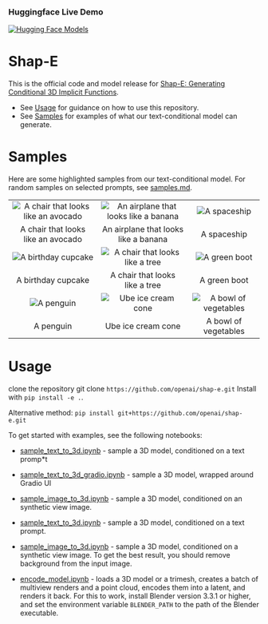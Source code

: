 ### Huggingface Live Demo
[![Hugging Face Models](https://img.shields.io/badge/%F0%9F%A4%97%20Hugging%20Face-Models-orange)](https://huggingface.co/spaces/hysts/Shap-E)


# Shap-E

This is the official code and model release for [Shap-E: Generating Conditional 3D Implicit Functions](https://arxiv.org/abs/2305.02463).

 * See [Usage](#usage) for guidance on how to use this repository.
 * See [Samples](#samples) for examples of what our text-conditional model can generate.

# Samples

Here are some highlighted samples from our text-conditional model. For random samples on selected prompts, see [samples.md](samples.md).

<table>
    <tbody>
        <tr>
            <td align="center">
                <img src="samples/a_chair_that_looks_like_an_avocado/2.gif" alt="A chair that looks like an avocado">
            </td>
            <td align="center">
                <img src="samples/an_airplane_that_looks_like_a_banana/3.gif" alt="An airplane that looks like a banana">
            </td align="center">
            <td align="center">
                <img src="samples/a_spaceship/0.gif" alt="A spaceship">
            </td>
        </tr>
        <tr>
            <td align="center">A chair that looks<br>like an avocado</td>
            <td align="center">An airplane that looks<br>like a banana</td>
            <td align="center">A spaceship</td>
        </tr>
        <tr>
            <td align="center">
                <img src="samples/a_birthday_cupcake/3.gif" alt="A birthday cupcake">
            </td>
            <td align="center">
                <img src="samples/a_chair_that_looks_like_a_tree/2.gif" alt="A chair that looks like a tree">
            </td>
            <td align="center">
                <img src="samples/a_green_boot/3.gif" alt="A green boot">
            </td>
        </tr>
        <tr>
            <td align="center">A birthday cupcake</td>
            <td align="center">A chair that looks<br>like a tree</td>
            <td align="center">A green boot</td>
        </tr>
        <tr>
            <td align="center">
                <img src="samples/a_penguin/1.gif" alt="A penguin">
            </td>
            <td align="center">
                <img src="samples/ube_ice_cream_cone/3.gif" alt="Ube ice cream cone">
            </td>
            <td align="center">
                <img src="samples/a_bowl_of_vegetables/2.gif" alt="A bowl of vegetables">
            </td>
        </tr>
        <tr>
            <td align="center">A penguin</td>
            <td align="center">Ube ice cream cone</td>
            <td align="center">A bowl of vegetables</td>
        </tr>
    </tbody>
<table>

# Usage
clone the repository git clone `https://github.com/openai/shap-e.git`
Install with `pip install -e .`.

Alternative method: `pip install git+https://github.com/openai/shap-e.git`

To get started with examples, see the following notebooks:


* [sample_text_to_3d.ipynb](shap_e/examples/sample_text_to_3d.ipynb) - sample a 3D model, conditioned on a text promp*t
* [sample_text_to_3d_gradio.ipynb](shap_e/examples/sample_text_to_3d_gradio.ipynb) - sample a 3D model, wrapped around Gradio UI    
* [sample_image_to_3d.ipynb](shap_e/examples/sample_image_to_3d.ipynb) - sample a 3D model, conditioned on an synthetic view image.

* [sample_text_to_3d.ipynb](shap_e/examples/sample_text_to_3d.ipynb) - sample a 3D model, conditioned on a text prompt.
* [sample_image_to_3d.ipynb](shap_e/examples/sample_image_to_3d.ipynb) - sample a 3D model, conditioned on a synthetic view image. To get the best result, you should remove background from the input image.

* [encode_model.ipynb](shap_e/examples/encode_model.ipynb) - loads a 3D model or a trimesh, creates a batch of multiview renders and a point cloud, encodes them into a latent, and renders it back. For this to work, install Blender version 3.3.1 or higher, and set the environment variable `BLENDER_PATH` to the path of the Blender executable.
